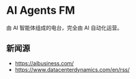 # AI Agents FM

由 AI 智能体组成的电台，完全由 AI 自动化运营。

## 新闻源

- https://aibusiness.com/
- https://www.datacenterdynamics.com/en/rss/